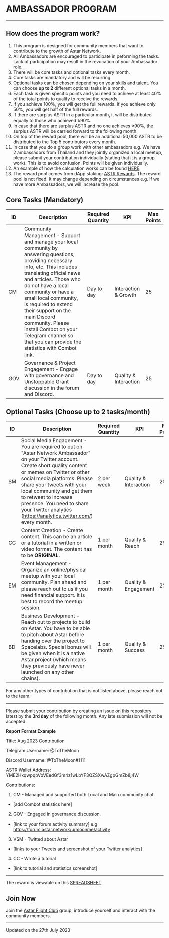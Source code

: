 # AMBASSADOR PROGRAM

---
## How does the program work?
1. This program is designed for community members that want to contribute to the growth of Astar Network.
2. All Ambassadors are encouraged to participate in peforming the tasks. Lack of participation may result in the revocation of your Ambassador role.
3. There will be core tasks and optional tasks every month.
4. Core tasks are mandatory and will be recurring.
5. Optional tasks can be chosen depending on your skills and talent. You can choose **up to 2** different optional tasks in a month.
6. Each task is given specific points and you need to achieve at least 40% of the total points to qualify to receive the rewards.
7. If you achieve 100%, you will get the full rewards. If you achieve only 50%, you will get half of the full rewards.
8. If there are surplus ASTR in a particular month, it will be distributed equally to those who achieved ≥90%.
9. In case that there are surplus ASTR and no one achieves ≥90%, the surplus ASTR will be carried forward to the following month.
10. On top of the reward pool, there will be an additional 50,000 ASTR to be distributed to the Top 5 contributors every month. 
11. In case that you do a group work with other ambassadors e.g. We have 2 ambassadors from Thailand and they jointly organized a local meetup, please submit your contribution individually (stating that it is a group work). This is to avoid confusion. Points will be given individually.
12. An example of how the calculation works can be found [HERE](https://docs.google.com/document/d/1m4a1B77nuPh7dxcKk2kVyPVt1l185m4C/edit?usp=sharing&ouid=115923092849552143416&rtpof=true&sd=true).
13. The reward pool comes from dApp staking: [ASTR Rewards](https://astar.subscan.io/account/ZfEuzYHyfo5TZfAx9fsntdkx2W4gDFLPwUNeqSrJTpQJXDc). The reward pool is not fixed. It may change depending on circumstances e.g. if we have more Ambassadors, we will increase the pool.

## Core Tasks (Mandatory)
| ID | Description | Required Quantity | KPI | Max Points |
| --- | --- | --- | --- | --- |
| CM | Community Management - Support and manage your local community by answering questions, providing necessary info, etc. This includes translating official news and articles. Those who do not have a local community or have a small local community, is required to extend their support on the main Discord community. Please install Combot on your Telegram channel so that you can provide the statistics with Combot link. | Day to day | Interaction & Growth | 25 |
| GOV | Governance & Project Engagement - Engage with governance and Unstoppable Grant discussion in the forum and Discord. | Day to day | Quality & Interaction | 25 |

## Optional Tasks (Choose up to 2 tasks/month)
| ID | Description | Required Quantity | KPI | Max Points |
| --- | --- | --- | --- | --- |
| SM | Social Media Engagement - You are required to put on "Astar Network Ambassador" on your Twitter account. Create short quality content or memes on Twitter or other social media platforms. Please share your tweets with your local community and get them to retweet to increase presence. You need to share your Twitter analytics (https://analytics.twitter.com/) every month.  | 2 per week | Quality & Interaction | 25 |
| CC | Content Creation - Create content. This can be an article or a tutorial in a written or video format. The content has to be **ORIGINAL**. | 1 per month | Quality & Reach | 25 |  
| EM | Event Management - Organize an online/physical meetup with your local community. Plan ahead and please reach out to us if you need financial support. It is best to record the meetup session. | 1 per month | Quality & Engagement | 25 |
| BD | Business Development - Reach out to projects to build on Astar. You have to be able to pitch about Astar before handing over the project to Spacelabs. Special bonus will be given when it is a native Astar project (which means they previously have never launched on any other chains). | 1 per month | Quality  & Success | 25 | 

For any other types of contribution that is not listed above, please reach out to the team. 

---

Please submit your contribution by creating an issue on this repository latest by the **3rd day** of the following month. Any late submission will not be accepted.

**Report Format Example**

Title: Aug 2023 Contribution

Telegram Username: @ToTheMoon

Discord Username: @ToTheMoon#1111

ASTR Wallet Address: YME2HxqwpqpVoVEedGf3m4z1wLbYF3QZSXwAZgpGmZb8j4W

Contributions:
1. CM - Managed and supported both Local and Main community chat.
* [add Combot statistics here]

2. GOV - Engaged in governance discussion.
* [link to your forum activity summary] e.g https://forum.astar.network/u/moonme/activity

3. VSM - Twitted about Astar
* [links to your Tweets and screenshot of your Twitter analytics]

4. CC - Wrote a tutorial
* [link to tutorial and statistics screenshot]


---
The reward is viewable on this [SPREADSHEET](https://docs.google.com/spreadsheets/d/1OqUZCCCuPP_1JQId17L9jQ5G7x6P4hgt/edit?usp=sharing&ouid=111949641973137032001&rtpof=true&sd=true)

## Join Now

Join the [Astar Flight Club](https://t.me/+O_vq1Vx2uc1mMTEx) group, introduce yourself and interact with the community members.

---
Updated on the 27th July 2023
